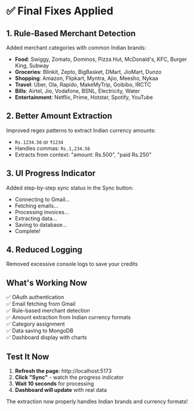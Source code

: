 # ✅ Final Fixes Applied

## 1. **Rule-Based Merchant Detection**
Added merchant categories with common Indian brands:
- **Food**: Swiggy, Zomato, Dominos, Pizza Hut, McDonald's, KFC, Burger King, Subway
- **Groceries**: Blinkit, Zepto, BigBasket, DMart, JioMart, Dunzo
- **Shopping**: Amazon, Flipkart, Myntra, Ajio, Meesho, Nykaa
- **Travel**: Uber, Ola, Rapido, MakeMyTrip, Goibibo, IRCTC
- **Bills**: Airtel, Jio, Vodafone, BSNL, Electricity, Water
- **Entertainment**: Netflix, Prime, Hotstar, Spotify, YouTube

## 2. **Better Amount Extraction**
Improved regex patterns to extract Indian currency amounts:
- `Rs.1234.56` or `₹1234`
- Handles commas: `Rs.1,234.56`
- Extracts from context: "amount: Rs.500", "paid Rs.250"

## 3. **UI Progress Indicator**
Added step-by-step sync status in the Sync button:
- Connecting to Gmail...
- Fetching emails...
- Processing invoices...
- Extracting data...
- Saving to database...
- Complete!

## 4. **Reduced Logging**
Removed excessive console logs to save your credits

## What's Working Now

✅ OAuth authentication  
✅ Email fetching from Gmail  
✅ Rule-based merchant detection  
✅ Amount extraction from Indian currency formats  
✅ Category assignment  
✅ Data saving to MongoDB  
✅ Dashboard display with charts  

## Test It Now

1. **Refresh the page**: http://localhost:5173
2. **Click "Sync"** - watch the progress indicator
3. **Wait 10 seconds** for processing
4. **Dashboard will update** with real data

The extraction now properly handles Indian brands and currency formats!
